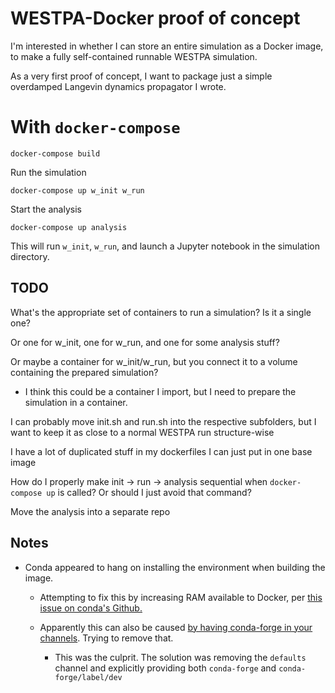 # WESTPA-Docker proof of concept

I'm interested in whether I can store an entire simulation as a Docker image, to make a fully self-contained runnable WESTPA simulation.

As a very first proof of concept, I want to package just a simple overdamped Langevin dynamics propagator I wrote.

# With `docker-compose`

```
docker-compose build
```

Run the simulation
```
docker-compose up w_init w_run
```

Start the analysis
```
docker-compose up analysis
```

This will run `w_init`, `w_run`, and launch a Jupyter notebook in the simulation directory.

## TODO

What's the appropriate set of containers to run a simulation? Is it a single one? 

Or one for w_init, one for w_run, and one for some analysis stuff? 

Or maybe a container for w_init/w_run, but you connect it to a volume containing the prepared simulation?
- I think this could be a container I import, but I need to prepare the simulation in a container.

I can probably move init.sh and run.sh into the respective subfolders, but I want to keep it as close to a normal WESTPA run structure-wise

I have a lot of duplicated stuff in my dockerfiles I can just put in one base image

How do I properly make init -> run -> analysis sequential when `docker-compose up` is called? Or should I just avoid that command?

Move the analysis into a separate repo

## Notes

- Conda appeared to hang on installing the environment when building the image. 

    -  Attempting to fix this by increasing RAM available to Docker, per [this issue on conda's Github.](https://github.com/conda/conda/issues/8051#issuecomment-890493039) 

    - Apparently this can also be caused [by having conda-forge in your channels](https://github.com/ageron/handson-ml2/issues/24#issuecomment-524052579). Trying to remove that.

        - This was the culprit. The solution was removing the `defaults` channel and explicitly providing both `conda-forge` and `conda-forge/label/dev`